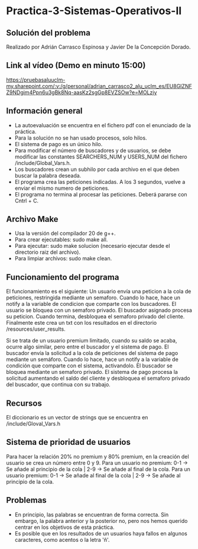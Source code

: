 # Practica-3-Sistemas-Operativos-II

## Solución del problema
Realizado por Adrián Carrasco Espinosa y Javier De la Concepción Dorado.

## Link al vídeo (Demo en minuto 15:00)

https://pruebasaluuclm-my.sharepoint.com/:v:/g/personal/adrian_carrasco2_alu_uclm_es/EU8GIZNFZ9NDgim4Ppn6u3gBk8Nq-aasKz2sgGp8EVZSOw?e=MOLzjy


## Información general

- La autoevaluación se encuentra en el fichero pdf con el enunciado de la práctica.
- Para la solución no se han usado procesos, solo hilos. 
- El sistema de pago es un único hilo.
- Para modificar el número de buscadores y de usuarios, se debe modificar las constantes SEARCHERS_NUM y USERS_NUM del fichero /include/Global_Vars.h.
- Los buscadores crean un subhilo por cada archivo en el que deben buscar la palabra deseada.
- El programa crea las peticiones indicadas. A los 3 segundos, vuelve a enviar el mismo numero de peticiones.
- El programa no termina al procesar las peticiones. Deberá pararse con Cntrl + C.

## Archivo Make

- Usa la versión del compilador 20 de g++.
- Para crear ejecutables: sudo make all.
- Para ejecutar: sudo make solucion (necesario ejecutar desde el directorio raiz del archivo).
- Para limpiar archivos: sudo make clean.

## Funcionamiento del programa

El funcionamiento es el siguiente: Un usuario envía una peticion a la cola de peticiones, restringida mediante un semaforo.
Cuando lo hace, hace un notify a la variable de condicion que comparte con los buscadores. El usuario se bloquea con un semaforo privado. El buscador asignado procesa su peticion. Cuando termina, desbloquea el semaforo privado del cliente. Finalmente este crea un txt con los resultados en el directorio /resources/user_results.


Si se trata de un usuario premium limitado, cuando su saldo se acaba, ocurre algo similar, pero entre el buscador y el sistema de pago. El buscador envía la solicitud a la cola de peticiones del sistema de pago mediante un semáforo. Cuando lo hace, hace un notify a la variable de condición que comparte con el sistema, activandolo. El buscador se bloquea mediante un semaforo privado. El sistema de pago procesa la solicitud aumentando el saldo del cliente y desbloquea el semaforo privado del buscador, que continua con su trabajo.

## Recursos

El diccionario es un vector de strings que se encuentra en /include/Gloval_Vars.h

## Sistema de prioridad de usuarios 

Para hacer la relación 20% no premium y 80% premium, en la creación del usuario se crea un número entre 0 y 9.
Para un usuario no premium: 0-1 -> Se añade al principio de la cola | 2-9 -> Se añade al final de la cola.
Para un usuario premium: 0-1 -> Se añade al final de la cola | 2-9 -> Se añade al principio de la cola.

## Problemas

- En principio, las palabras se encuentran de forma correcta. Sin embargo, la palabra anterior y la posterior no, pero nos hemos querido centrar en los objetivos de esta práctica.
- Es posible que en los resultados de un usuarios haya fallos en algunos caracteres, como acentos o la letra 'ñ'.

